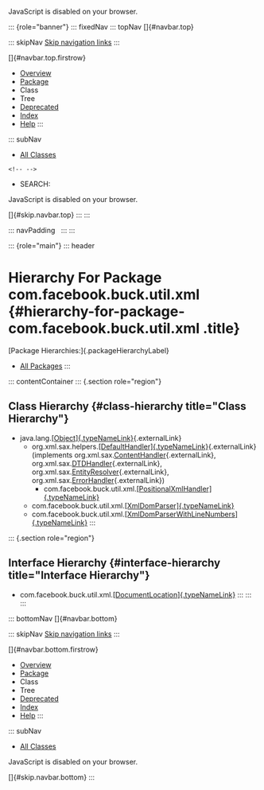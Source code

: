 <div>

JavaScript is disabled on your browser.

</div>

::: {role="banner"}
::: fixedNav
::: topNav
[]{#navbar.top}

::: skipNav
[Skip navigation links](#skip.navbar.top "Skip navigation links")
:::

[]{#navbar.top.firstrow}

-   [Overview](../../../../../index.html)
-   [Package](package-summary.html)
-   Class
-   Tree
-   [Deprecated](../../../../../deprecated-list.html)
-   [Index](../../../../../index-all.html)
-   [Help](../../../../../help-doc.html)
:::

::: subNav
-   [All Classes](../../../../../allclasses.html)

```{=html}
<!-- -->
```
-   SEARCH:

<div>

<div>

JavaScript is disabled on your browser.

</div>

</div>

[]{#skip.navbar.top}
:::
:::

::: navPadding
 
:::
:::

::: {role="main"}
::: header
# Hierarchy For Package com.facebook.buck.util.xml {#hierarchy-for-package-com.facebook.buck.util.xml .title}

[Package Hierarchies:]{.packageHierarchyLabel}

-   [All Packages](../../../../../overview-tree.html)
:::

::: contentContainer
::: {.section role="region"}
## Class Hierarchy {#class-hierarchy title="Class Hierarchy"}

-   java.lang.[[Object]{.typeNameLink}](http://docs.oracle.com/javase/7/docs/api/java/lang/Object.html?is-external=true "class or interface in java.lang"){.externalLink}
    -   org.xml.sax.helpers.[[DefaultHandler]{.typeNameLink}](http://docs.oracle.com/javase/7/docs/api/org/xml/sax/helpers/DefaultHandler.html?is-external=true "class or interface in org.xml.sax.helpers"){.externalLink}
        (implements
        org.xml.sax.[ContentHandler](http://docs.oracle.com/javase/7/docs/api/org/xml/sax/ContentHandler.html?is-external=true "class or interface in org.xml.sax"){.externalLink},
        org.xml.sax.[DTDHandler](http://docs.oracle.com/javase/7/docs/api/org/xml/sax/DTDHandler.html?is-external=true "class or interface in org.xml.sax"){.externalLink},
        org.xml.sax.[EntityResolver](http://docs.oracle.com/javase/7/docs/api/org/xml/sax/EntityResolver.html?is-external=true "class or interface in org.xml.sax"){.externalLink},
        org.xml.sax.[ErrorHandler](http://docs.oracle.com/javase/7/docs/api/org/xml/sax/ErrorHandler.html?is-external=true "class or interface in org.xml.sax"){.externalLink})
        -   com.facebook.buck.util.xml.[[PositionalXmlHandler]{.typeNameLink}](PositionalXmlHandler.html "class in com.facebook.buck.util.xml")
    -   com.facebook.buck.util.xml.[[XmlDomParser]{.typeNameLink}](XmlDomParser.html "class in com.facebook.buck.util.xml")
    -   com.facebook.buck.util.xml.[[XmlDomParserWithLineNumbers]{.typeNameLink}](XmlDomParserWithLineNumbers.html "class in com.facebook.buck.util.xml")
:::

::: {.section role="region"}
## Interface Hierarchy {#interface-hierarchy title="Interface Hierarchy"}

-   com.facebook.buck.util.xml.[[DocumentLocation]{.typeNameLink}](DocumentLocation.html "interface in com.facebook.buck.util.xml")
:::
:::
:::

::: bottomNav
[]{#navbar.bottom}

::: skipNav
[Skip navigation links](#skip.navbar.bottom "Skip navigation links")
:::

[]{#navbar.bottom.firstrow}

-   [Overview](../../../../../index.html)
-   [Package](package-summary.html)
-   Class
-   Tree
-   [Deprecated](../../../../../deprecated-list.html)
-   [Index](../../../../../index-all.html)
-   [Help](../../../../../help-doc.html)
:::

::: subNav
-   [All Classes](../../../../../allclasses.html)

<div>

<div>

JavaScript is disabled on your browser.

</div>

</div>

[]{#skip.navbar.bottom}
:::
